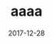 ---
title: aaaa
sidebar: true
isShowComments: true
publish: false
date: 2017-12-28
categories:
 - 前端课程
tags:
 - HTML
---